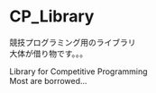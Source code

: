 # CP_Library
競技プログラミング用のライブラリ  
大体が借り物です。。。
  

Library for Competitive Programming  
Most are borrowed...
